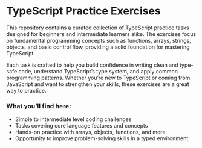 ﻿# TypeScript Practice Exercises

This repository contains a curated collection of TypeScript practice tasks designed for beginners and intermediate learners alike. The exercises focus on fundamental programming concepts such as functions, arrays, strings, objects, and basic control flow, providing a solid foundation for mastering TypeScript.

Each task is crafted to help you build confidence in writing clean and type-safe code, understand TypeScript’s type system, and apply common programming patterns. Whether you’re new to TypeScript or coming from JavaScript and want to strengthen your skills, these exercises are a great way to practice.

### What you’ll find here:

* Simple to intermediate level coding challenges
* Tasks covering core language features and concepts
* Hands-on practice with arrays, objects, functions, and more
* Opportunity to improve problem-solving skills in a typed environment
